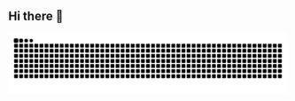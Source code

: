 ## Hi there 👋


![暗色](https://raw.githubusercontent.com/intchensc/intchensc/output/github-contribution-grid-snake-dark.svg)

